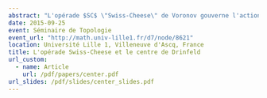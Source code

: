 ```yaml
---
abstract: "L'opérade $SC$ \"Swiss-Cheese\" de Voronov gouverne l'action d'une algèbre $D\_2$ sur une algèbre $D\_1$, où $D\_n$ est l'opérade des petits $n$-disques. Dans cet exposé, j'expliquerai comment obtenir une opérade faiblement équivalente au groupoïde fondamental de $SC$ : un premier modèle en groupoïdes qui fait intervenir le centre de Drinfeld des catégories monoïdales, et un second modèle rationel qui utilise un associateur de Drinfeld. On comparera ce second modèle à l'opérade déduite de l'homologie $H(SC)$, la différence étant expliquée par la non-formalité de $SC$."
date: 2015-09-25
event: Séminaire de Topologie
event_url: "http://math.univ-lille1.fr/d7/node/8621"
location: Université Lille 1, Villeneuve d'Ascq, France
title: L'opérade Swiss-Cheese et le centre de Drinfeld
url_custom:
  - name: Article
    url: /pdf/papers/center.pdf
url_slides: /pdf/slides/center_slides.pdf
---
```

